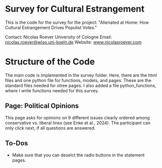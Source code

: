 # Survey for Cultural Estrangement

This is the code for the survey for the project: "Alienated at Home: How Cultural Estrangement Drives Populist Votes."

Contact: 
Nicolas Roever
University of Cologne
Email: nicolas.roever@wiso.uni-koeln.de
Website: www.nicolasroever.com


# Structure of the Code

The main code is implemented in the survey folder. Here, there are the html files and one python file for functions, models, and pages. These are the standard files needed for otree pages. I also added a file python_functions, where I write functions needed for this survey. 


## Page: Political Opinions

This page asks for opinions on 9 different issues clearly ordered among conservative vs. liberal lines (see Enke et al., 2024). 
The participant can only click next, if all questions are answered. 



## To-Dos

- Make sure that you can deselct the radio buttons in the statement pages. 
